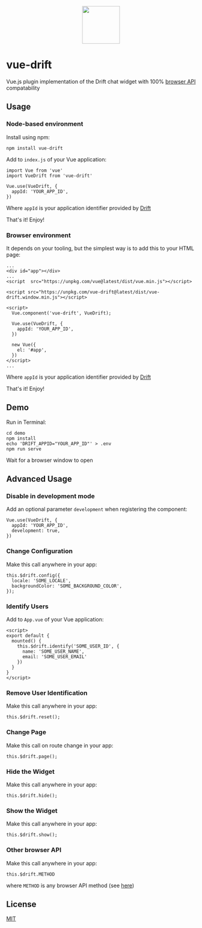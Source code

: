 <p align="center">
  <img src="https://www.drift.com/wp-content/themes/drift-rebrand/dist/images/drift-logo-reg_c55e841e.svg" width="100px">
</p>

# vue-drift

Vue.js plugin implementation of the Drift chat widget with 100% [browser API](https://devdocs.drift.com/docs/using-drift-apis) compatability

## Usage

### Node-based environment

Install using npm:

```
npm install vue-drift
```

Add to `index.js` of your Vue application:

```
import Vue from 'vue'
import VueDrift from 'vue-drift'

Vue.use(VueDrift, {
  appId: 'YOUR_APP_ID',
})
```

Where `appId` is your application identifier provided by [Drift](https://app.drift.com/settings/widget)

That's it! Enjoy!

### Browser environment

It depends on your tooling, but the simplest way is to add this to your HTML page:

```
...
<div id="app"></div>
...
<script  src="https://unpkg.com/vue@latest/dist/vue.min.js"></script>

<script src="https://unpkg.com/vue-drift@latest/dist/vue-drift.window.min.js"></script>

<script>
  Vue.component('vue-drift', VueDrift);

  Vue.use(VueDrift, {
    appId: 'YOUR_APP_ID',
  })

  new Vue({
    el: '#app',
  })
</script>
...
```

Where `appId` is your application identifier provided by [Drift](https://app.drift.com/settings/widget)

That's it! Enjoy!

## Demo

Run in Terminal:

```
cd demo
npm install
echo 'DRIFT_APPID="YOUR_APP_ID"' > .env
npm run serve
```

Wait for a browser window to open

## Advanced Usage

### Disable in development mode

Add an optional parameter `development` when registering the component:

```
Vue.use(VueDrift, {
  appId: 'YOUR_APP_ID',
  development: true,
})
```

### Change Configuration

Make this call anywhere in your app:

```
this.$drift.config({
  locale: 'SOME_LOCALE',
  backgroundColor: 'SOME_BACKGROUND_COLOR',
});
```

### Identify Users

Add to `App.vue` of your Vue application:

```
<script>
export default {
  mounted() {
    this.$drift.identify('SOME_USER_ID', {
      name: 'SOME_USER_NAME',
      email: 'SOME_USER_EMAIL'
    })
  }
}
</script>
```

### Remove User Identification

Make this call anywhere in your app:

```
this.$drift.reset();
```

### Change Page

Make this call on route change in your app:

```
this.$drift.page();
```

### Hide the Widget

Make this call anywhere in your app:

```
this.$drift.hide();
```

### Show the Widget

Make this call anywhere in your app:

```
this.$drift.show();
```

### Other browser API

Make this call anywhere in your app:

```
this.$drift.METHOD
```

where `METHOD` is any browser API method (see [here](https://devdocs.drift.com/docs/using-drift-apis))

## License

[MIT](https://opensource.org/licenses/MIT)
